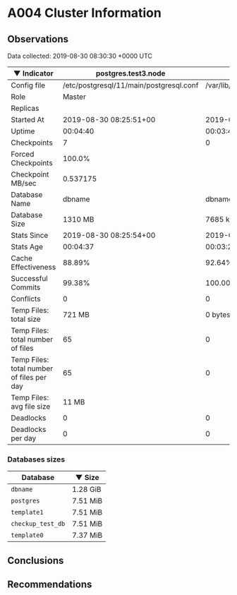 # A004 Cluster Information #

## Observations ##
Data collected: 2019-08-30 08:30:30 +0000 UTC  

|&#9660;&nbsp;Indicator | postgres.test3.node | postgres.test1.node | postgres.test2.node |
|--------|-------|-------- |-------- |
|Config file |/etc/postgresql/11/main/postgresql.conf|/var/lib/postgresql/11/data1/postgresql.conf|/var/lib/postgresql/11/data2/postgresql.conf|
|Role |Master|<no value>|<no value>|
|Replicas ||<no value>|<no value>|
|Started At |2019-08-30&nbsp;08:25:51+00|2019-08-30 08:25:59+00|2019-08-30 08:26:11+00|
|Uptime |00:04:40|00:03:41|00:03:50|
|Checkpoints |7|0|0|
|Forced Checkpoints |100.0%|<no value>|<no value>|
|Checkpoint MB/sec |0.537175|<no value>|<no value>|
|Database Name |dbname|dbname|dbname|
|Database Size |1310&nbsp;MB|7685 kB|7701 kB|
|Stats Since |2019-08-30&nbsp;08:25:54+00|2019-08-30 08:26:18+00|2019-08-30 08:26:18+00|
|Stats Age |00:04:37|00:03:22|00:03:43|
|Cache Effectiveness |88.89%|92.64%|92.64%|
|Successful Commits |99.38%|100.00%|100.00%|
|Conflicts |0|0|0|
|Temp Files: total size |721&nbsp;MB|0 bytes|0 bytes|
|Temp Files: total number of files |65|0|0|
|Temp Files: total number of files per day |65|0|0|
|Temp Files: avg file size |11&nbsp;MB|<no value>|<no value>|
|Deadlocks |0|0|0|
|Deadlocks per day |0|0|0|


### Databases sizes ###

| Database | &#9660;&nbsp;Size |
|----------|--------|
| `dbname` | 1.28&nbsp;GiB |
| `postgres` | 7.51&nbsp;MiB |
| `template1` | 7.51&nbsp;MiB |
| `checkup_test_db` | 7.51&nbsp;MiB |
| `template0` | 7.37&nbsp;MiB |


## Conclusions ##


## Recommendations ##

